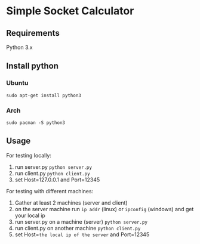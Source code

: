 # Simple Socket Calculator

## Requirements
Python 3.x

## Install python
### Ubuntu
`sudo apt-get install python3`

### Arch
`sudo pacman -S python3`

## Usage
For testing locally: 
1. run server.py `python server.py` 
2. run client.py `python client.py`
3. set Host=127.0.0.1 and Port=12345

For testing with different machines:
1. Gather at least 2 machines (server and client)
2. on the server machine run `ip addr` (linux) or `ipconfig` (windows) and get your local ip
3. run server.py on a machine (server) `python server.py`
4. run client.py on another machine `python client.py`
5. set Host=`the local ip of the server` and Port=12345

